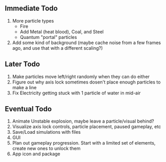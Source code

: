 ## Immediate Todo
1. More particle types
    * Fire
    * Add Metal (heat blood), Coal, and Steel
    * Quantum "portal" particles
2. Add some kind of background (maybe cache noise from a few frames ago, and use that with a different scaling?)

## Later Todo
1. Make particles move left/right randomly when they can do either
2. Figure out why axis lock sometimes dosen't place enough particles to make a line
3. Fix Electricity getting stuck with 1 particle of water in mid-air

## Eventual Todo
1. Animate Unstable explosion, maybe leave a particle/visual behind?
2. Visualize axis lock controls, particle placement, paused gameplay, etc
3. Save/Load simulations with files
4. GUI
5. Plan out gameplay progression. Start with a limited set of elements, create new ones to unlock them
6. App icon and package
